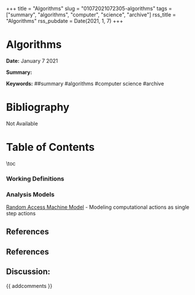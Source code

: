 +++
title = "Algorithms"
slug = "01072021072305-algorithms"
tags = ["summary", "algorithms", "computer", "science", "archive"]
rss_title = "Algorithms"
rss_pubdate = Date(2021, 1, 7)
+++



Algorithms
=========

**Date:** January 7 2021

**Summary:** 

**Keywords:** ##summary #algorithms #computer science #archive

Bibliography
==========

Not Available

Table of Contents
=========

\toc

### Working Definitions

### Analysis Models

[Random Access Machine Model](/01072021072613-random-access-model.md) - Modeling computational actions as single step actions

## References

## References
## Discussion: 

{{ addcomments }}

